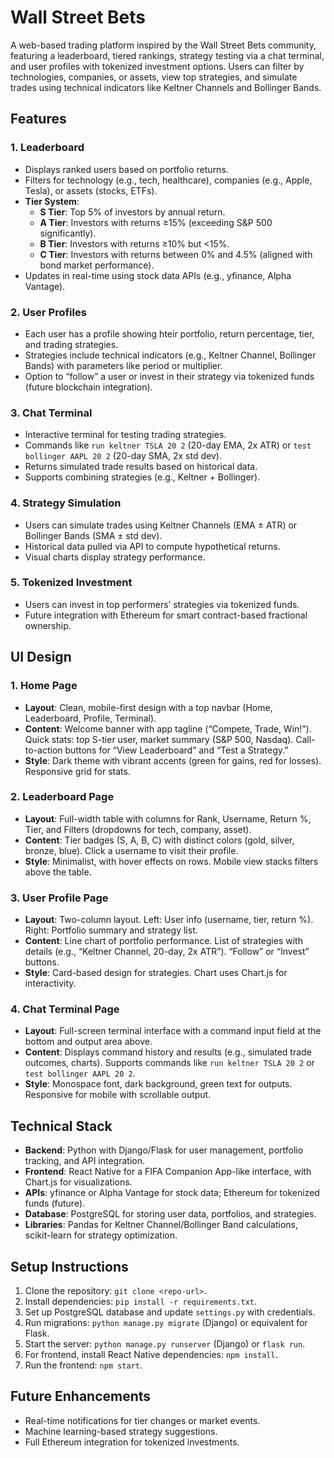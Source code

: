 # Wall Street Bets

A web-based trading platform inspired by the Wall Street Bets community, featuring a leaderboard, tiered rankings, strategy testing via a chat terminal, and user profiles with tokenized investment options. Users can filter by technologies, companies, or assets, view top strategies, and simulate trades using technical indicators like Keltner Channels and Bollinger Bands.

## Features

### 1. Leaderboard

- Displays ranked users based on portfolio returns.
- Filters for technology (e.g., tech, healthcare), companies (e.g., Apple, Tesla), or assets (stocks, ETFs).
- **Tier System**:
  - **S Tier**: Top 5% of investors by annual return.
  - **A Tier**: Investors with returns ≥15% (exceeding S&P 500 significantly).
  - **B Tier**: Investors with returns ≥10% but &lt;15%.
  - **C Tier**: Investors with returns between 0% and 4.5% (aligned with bond market performance).
- Updates in real-time using stock data APIs (e.g., yfinance, Alpha Vantage).

### 2. User Profiles

- Each user has a profile showing hteir portfolio, return percentage, tier, and trading strategies.
- Strategies include technical indicators (e.g., Keltner Channel, Bollinger Bands) with parameters like period or multiplier.
- Option to “follow” a user or invest in their strategy via tokenized funds (future blockchain integration).

### 3. Chat Terminal

- Interactive terminal for testing trading strategies.
- Commands like `run keltner TSLA 20 2` (20-day EMA, 2x ATR) or `test bollinger AAPL 20 2` (20-day SMA, 2x std dev).
- Returns simulated trade results based on historical data.
- Supports combining strategies (e.g., Keltner + Bollinger).

### 4. Strategy Simulation

- Users can simulate trades using Keltner Channels (EMA ± ATR) or Bollinger Bands (SMA ± std dev).
- Historical data pulled via API to compute hypothetical returns.
- Visual charts display strategy performance.

### 5. Tokenized Investment 

- Users can invest in top performers’ strategies via tokenized funds.
- Future integration with Ethereum for smart contract-based fractional ownership.

## UI Design

### 1. Home Page

- **Layout**: Clean, mobile-first design with a top navbar (Home, Leaderboard, Profile, Terminal).
- **Content**: Welcome banner with app tagline (“Compete, Trade, Win!”). Quick stats: top S-tier user, market summary (S&P 500, Nasdaq). Call-to-action buttons for “View Leaderboard” and “Test a Strategy.”
- **Style**: Dark theme with vibrant accents (green for gains, red for losses). Responsive grid for stats.

### 2. Leaderboard Page

- **Layout**: Full-width table with columns for Rank, Username, Return %, Tier, and Filters (dropdowns for tech, company, asset).
- **Content**: Tier badges (S, A, B, C) with distinct colors (gold, silver, bronze, blue). Click a username to visit their profile.
- **Style**: Minimalist, with hover effects on rows. Mobile view stacks filters above the table.

### 3. User Profile Page

- **Layout**: Two-column layout. Left: User info (username, tier, return %). Right: Portfolio summary and strategy list.
- **Content**: Line chart of portfolio performance. List of strategies with details (e.g., “Keltner Channel, 20-day, 2x ATR”). “Follow” or “Invest” buttons.
- **Style**: Card-based design for strategies. Chart uses Chart.js for interactivity.

### 4. Chat Terminal Page

- **Layout**: Full-screen terminal interface with a command input field at the bottom and output area above.
- **Content**: Displays command history and results (e.g., simulated trade outcomes, charts). Supports commands like `run keltner TSLA 20 2` or `test bollinger AAPL 20 2`.
- **Style**: Monospace font, dark background, green text for outputs. Responsive for mobile with scrollable output.

## Technical Stack

- **Backend**: Python with Django/Flask for user management, portfolio tracking, and API integration.
- **Frontend**: React Native for a FIFA Companion App-like interface, with Chart.js for visualizations.
- **APIs**: yfinance or Alpha Vantage for stock data; Ethereum for tokenized funds (future).
- **Database**: PostgreSQL for storing user data, portfolios, and strategies.
- **Libraries**: Pandas for Keltner Channel/Bollinger Band calculations, scikit-learn for strategy optimization.

## Setup Instructions

1. Clone the repository: `git clone <repo-url>`.
2. Install dependencies: `pip install -r requirements.txt`.
3. Set up PostgreSQL database and update `settings.py` with credentials.
4. Run migrations: `python manage.py migrate` (Django) or equivalent for Flask.
5. Start the server: `python manage.py runserver` (Django) or `flask run`.
6. For frontend, install React Native dependencies: `npm install`.
7. Run the frontend: `npm start`.

## Future Enhancements

- Real-time notifications for tier changes or market events.
- Machine learning-based strategy suggestions.
- Full Ethereum integration for tokenized investments.
